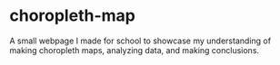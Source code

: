 # choropleth-map
A small webpage I made for school to showcase my understanding of making choropleth maps, analyzing data, and making conclusions.
